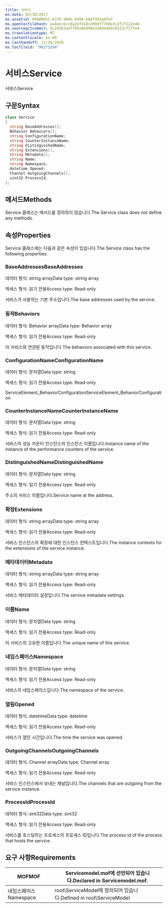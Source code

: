 ```yaml
---
title: 서비스
ms.date: 03/30/2017
ms.assetid: 999806e1-6376-409e-b998-b0af391adfe7
ms.openlocfilehash: aa4eecbcc8a2ef818cd99d777b0e3c2f1f222e46
ms.sourcegitcommit: bc293b14af795e0e999e3304dd40c0222cf2ffe4
ms.translationtype: MT
ms.contentlocale: ko-KR
ms.lasthandoff: 11/26/2020
ms.locfileid: "96273284"
---
```

# <a name="service"></a><span data-ttu-id="aa826-102">서비스</span><span class="sxs-lookup"><span data-stu-id="aa826-102">Service</span></span>

<span data-ttu-id="aa826-103">서비스</span><span class="sxs-lookup"><span data-stu-id="aa826-103">Service</span></span>  
  
## <a name="syntax"></a><span data-ttu-id="aa826-104">구문</span><span class="sxs-lookup"><span data-stu-id="aa826-104">Syntax</span></span>  
  
```csharp
class Service  
{  
  string BaseAddresses[];  
  Behavior Behaviors[];  
  string ConfigurationName;  
  string CounterInstanceName;  
  string DistinguishedName;  
  string Extensions[];  
  string Metadata[];  
  string Name;  
  string Namespace;  
  datetime Opened;  
  Channel OutgoingChannels[];  
  sint32 ProcessId;  
};  
```  
  
## <a name="methods"></a><span data-ttu-id="aa826-105">메서드</span><span class="sxs-lookup"><span data-stu-id="aa826-105">Methods</span></span>  

 <span data-ttu-id="aa826-106">Service 클래스는 메서드를 정의하지 않습니다.</span><span class="sxs-lookup"><span data-stu-id="aa826-106">The Service class does not define any methods.</span></span>  
  
## <a name="properties"></a><span data-ttu-id="aa826-107">속성</span><span class="sxs-lookup"><span data-stu-id="aa826-107">Properties</span></span>  

 <span data-ttu-id="aa826-108">Service 클래스에는 다음과 같은 속성이 있습니다.</span><span class="sxs-lookup"><span data-stu-id="aa826-108">The Service class has the following properties:</span></span>  
  
### <a name="baseaddresses"></a><span data-ttu-id="aa826-109">BaseAddresses</span><span class="sxs-lookup"><span data-stu-id="aa826-109">BaseAddresses</span></span>  

 <span data-ttu-id="aa826-110">데이터 형식: string array</span><span class="sxs-lookup"><span data-stu-id="aa826-110">Data type: string array</span></span>  
  
 <span data-ttu-id="aa826-111">액세스 형식: 읽기 전용</span><span class="sxs-lookup"><span data-stu-id="aa826-111">Access type: Read-only</span></span>  
  
 <span data-ttu-id="aa826-112">서비스가 사용하는 기본 주소입니다.</span><span class="sxs-lookup"><span data-stu-id="aa826-112">The base addresses used by the service.</span></span>  
  
### <a name="behaviors"></a><span data-ttu-id="aa826-113">동작</span><span class="sxs-lookup"><span data-stu-id="aa826-113">Behaviors</span></span>  

 <span data-ttu-id="aa826-114">데이터 형식: Behavior array</span><span class="sxs-lookup"><span data-stu-id="aa826-114">Data type: Behavior array</span></span>  
  
 <span data-ttu-id="aa826-115">액세스 형식: 읽기 전용</span><span class="sxs-lookup"><span data-stu-id="aa826-115">Access type: Read-only</span></span>  
  
 <span data-ttu-id="aa826-116">이 서비스와 연관된 동작입니다.</span><span class="sxs-lookup"><span data-stu-id="aa826-116">The behaviors associated with this service.</span></span>  
  
### <a name="configurationname"></a><span data-ttu-id="aa826-117">ConfigurationName</span><span class="sxs-lookup"><span data-stu-id="aa826-117">ConfigurationName</span></span>  

 <span data-ttu-id="aa826-118">데이터 형식: 문자열</span><span class="sxs-lookup"><span data-stu-id="aa826-118">Data type: string</span></span>  
  
 <span data-ttu-id="aa826-119">액세스 형식: 읽기 전용</span><span class="sxs-lookup"><span data-stu-id="aa826-119">Access type: Read-only</span></span>  
  
 <span data-ttu-id="aa826-120">ServiceElement_BehaviorConfiguration</span><span class="sxs-lookup"><span data-stu-id="aa826-120">ServiceElement_BehaviorConfiguration</span></span>  
  
### <a name="counterinstancename"></a><span data-ttu-id="aa826-121">CounterInstanceName</span><span class="sxs-lookup"><span data-stu-id="aa826-121">CounterInstanceName</span></span>  

 <span data-ttu-id="aa826-122">데이터 형식: 문자열</span><span class="sxs-lookup"><span data-stu-id="aa826-122">Data type: string</span></span>  
  
 <span data-ttu-id="aa826-123">액세스 형식: 읽기 전용</span><span class="sxs-lookup"><span data-stu-id="aa826-123">Access type: Read-only</span></span>  
  
 <span data-ttu-id="aa826-124">서비스의 성능 카운터 인스턴스의 인스턴스 이름입니다.</span><span class="sxs-lookup"><span data-stu-id="aa826-124">Instance name of the instance of the performance counters of the service.</span></span>  
  
### <a name="distinguishedname"></a><span data-ttu-id="aa826-125">DistinguishedName</span><span class="sxs-lookup"><span data-stu-id="aa826-125">DistinguishedName</span></span>  

 <span data-ttu-id="aa826-126">데이터 형식: 문자열</span><span class="sxs-lookup"><span data-stu-id="aa826-126">Data type: string</span></span>  
  
 <span data-ttu-id="aa826-127">액세스 형식: 읽기 전용</span><span class="sxs-lookup"><span data-stu-id="aa826-127">Access type: Read-only</span></span>  
  
 <span data-ttu-id="aa826-128">주소의 서비스 이름입니다.</span><span class="sxs-lookup"><span data-stu-id="aa826-128">Service name at the address.</span></span>  
  
### <a name="extensions"></a><span data-ttu-id="aa826-129">확장</span><span class="sxs-lookup"><span data-stu-id="aa826-129">Extensions</span></span>  

 <span data-ttu-id="aa826-130">데이터 형식: string array</span><span class="sxs-lookup"><span data-stu-id="aa826-130">Data type: string array</span></span>  
  
 <span data-ttu-id="aa826-131">액세스 형식: 읽기 전용</span><span class="sxs-lookup"><span data-stu-id="aa826-131">Access type: Read-only</span></span>  
  
 <span data-ttu-id="aa826-132">서비스 인스턴스의 확장에 대한 인스턴스 컨텍스트입니다.</span><span class="sxs-lookup"><span data-stu-id="aa826-132">The instance contexts for the extensions of the service instance.</span></span>  
  
### <a name="metadata"></a><span data-ttu-id="aa826-133">메타데이터</span><span class="sxs-lookup"><span data-stu-id="aa826-133">Metadata</span></span>  

 <span data-ttu-id="aa826-134">데이터 형식: string array</span><span class="sxs-lookup"><span data-stu-id="aa826-134">Data type: string array</span></span>  
  
 <span data-ttu-id="aa826-135">액세스 형식: 읽기 전용</span><span class="sxs-lookup"><span data-stu-id="aa826-135">Access type: Read-only</span></span>  
  
 <span data-ttu-id="aa826-136">서비스 메타데이터 설정입니다.</span><span class="sxs-lookup"><span data-stu-id="aa826-136">The service metadata settings.</span></span>  
  
### <a name="name"></a><span data-ttu-id="aa826-137">이름</span><span class="sxs-lookup"><span data-stu-id="aa826-137">Name</span></span>  

 <span data-ttu-id="aa826-138">데이터 형식: 문자열</span><span class="sxs-lookup"><span data-stu-id="aa826-138">Data type: string</span></span>  
  
 <span data-ttu-id="aa826-139">액세스 형식: 읽기 전용</span><span class="sxs-lookup"><span data-stu-id="aa826-139">Access type: Read-only</span></span>  
  
 <span data-ttu-id="aa826-140">이 서비스의 고유한 이름입니다.</span><span class="sxs-lookup"><span data-stu-id="aa826-140">The unique name of this service.</span></span>  
  
### <a name="namespace"></a><span data-ttu-id="aa826-141">네임스페이스</span><span class="sxs-lookup"><span data-stu-id="aa826-141">Namespace</span></span>  

 <span data-ttu-id="aa826-142">데이터 형식: 문자열</span><span class="sxs-lookup"><span data-stu-id="aa826-142">Data type: string</span></span>  
  
 <span data-ttu-id="aa826-143">액세스 형식: 읽기 전용</span><span class="sxs-lookup"><span data-stu-id="aa826-143">Access type: Read-only</span></span>  
  
 <span data-ttu-id="aa826-144">서비스의 네임스페이스입니다.</span><span class="sxs-lookup"><span data-stu-id="aa826-144">The namespace of the service.</span></span>  
  
### <a name="opened"></a><span data-ttu-id="aa826-145">열림</span><span class="sxs-lookup"><span data-stu-id="aa826-145">Opened</span></span>  

 <span data-ttu-id="aa826-146">데이터 형식: datetime</span><span class="sxs-lookup"><span data-stu-id="aa826-146">Data type: datetime</span></span>  
  
 <span data-ttu-id="aa826-147">액세스 형식: 읽기 전용</span><span class="sxs-lookup"><span data-stu-id="aa826-147">Access type: Read-only</span></span>  
  
 <span data-ttu-id="aa826-148">서비스가 열린 시간입니다.</span><span class="sxs-lookup"><span data-stu-id="aa826-148">The time the service was opened.</span></span>  
  
### <a name="outgoingchannels"></a><span data-ttu-id="aa826-149">OutgoingChannels</span><span class="sxs-lookup"><span data-stu-id="aa826-149">OutgoingChannels</span></span>  

 <span data-ttu-id="aa826-150">데이터 형식: Channel array</span><span class="sxs-lookup"><span data-stu-id="aa826-150">Data type: Channel array</span></span>  
  
 <span data-ttu-id="aa826-151">액세스 형식: 읽기 전용</span><span class="sxs-lookup"><span data-stu-id="aa826-151">Access type: Read-only</span></span>  
  
 <span data-ttu-id="aa826-152">서비스 인스턴스에서 보내는 채널입니다.</span><span class="sxs-lookup"><span data-stu-id="aa826-152">The channels that are outgoing from the service instance.</span></span>  
  
### <a name="processid"></a><span data-ttu-id="aa826-153">ProcessId</span><span class="sxs-lookup"><span data-stu-id="aa826-153">ProcessId</span></span>  

 <span data-ttu-id="aa826-154">데이터 형식: sint32</span><span class="sxs-lookup"><span data-stu-id="aa826-154">Data type: sint32</span></span>  
  
 <span data-ttu-id="aa826-155">액세스 형식: 읽기 전용</span><span class="sxs-lookup"><span data-stu-id="aa826-155">Access type: Read-only</span></span>  
  
 <span data-ttu-id="aa826-156">서비스를 호스팅하는 프로세스의 프로세스 ID입니다.</span><span class="sxs-lookup"><span data-stu-id="aa826-156">The process id of the process that hosts the service.</span></span>  
  
## <a name="requirements"></a><span data-ttu-id="aa826-157">요구 사항</span><span class="sxs-lookup"><span data-stu-id="aa826-157">Requirements</span></span>  
  
|<span data-ttu-id="aa826-158">MOF</span><span class="sxs-lookup"><span data-stu-id="aa826-158">MOF</span></span>|<span data-ttu-id="aa826-159">Servicemodel.mof에 선언되어 있습니다.</span><span class="sxs-lookup"><span data-stu-id="aa826-159">Declared in Servicemodel.mof.</span></span>|  
|---------|-----------------------------------|  
|<span data-ttu-id="aa826-160">네임스페이스</span><span class="sxs-lookup"><span data-stu-id="aa826-160">Namespace</span></span>|<span data-ttu-id="aa826-161">root\ServiceModel에 정의되어 있습니다.</span><span class="sxs-lookup"><span data-stu-id="aa826-161">Defined in root\ServiceModel</span></span>|
